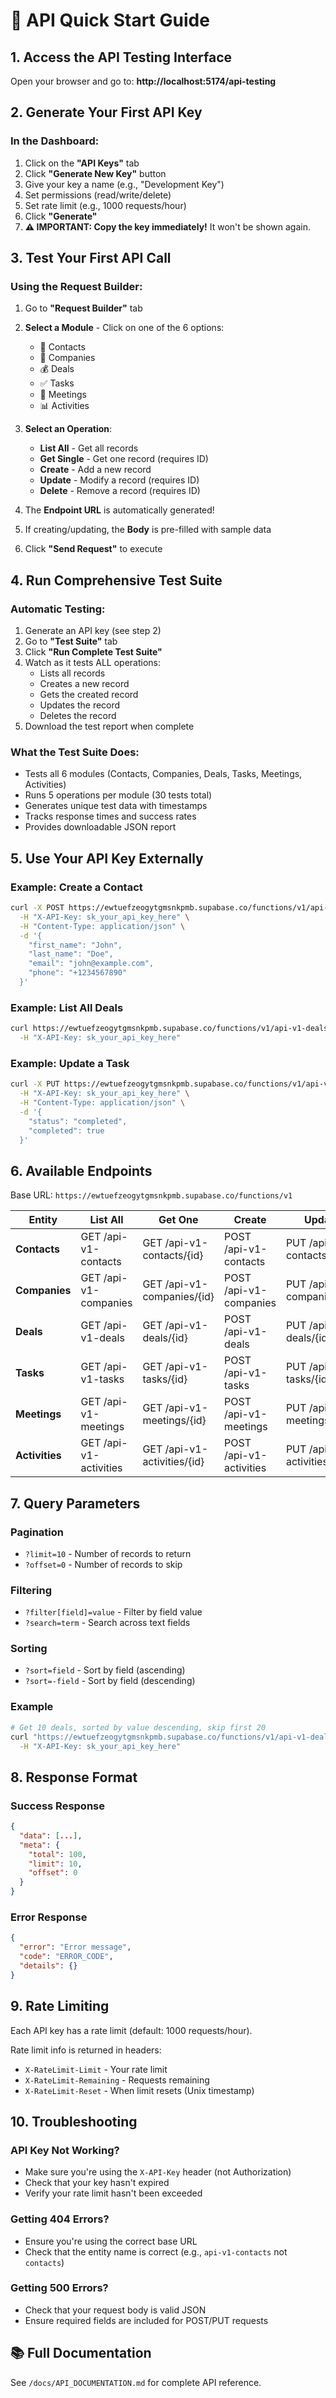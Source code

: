 # 🚀 API Quick Start Guide

## 1. Access the API Testing Interface
Open your browser and go to: **http://localhost:5174/api-testing**

## 2. Generate Your First API Key

### In the Dashboard:
1. Click on the **"API Keys"** tab
2. Click **"Generate New Key"** button
3. Give your key a name (e.g., "Development Key")
4. Set permissions (read/write/delete)
5. Set rate limit (e.g., 1000 requests/hour)
6. Click **"Generate"**
7. **⚠️ IMPORTANT: Copy the key immediately!** It won't be shown again.

## 3. Test Your First API Call

### Using the Request Builder:
1. Go to **"Request Builder"** tab
2. **Select a Module** - Click on one of the 6 options:
   - 👥 Contacts
   - 🏢 Companies  
   - 💰 Deals
   - ✅ Tasks
   - 📅 Meetings
   - 📊 Activities

3. **Select an Operation**:
   - **List All** - Get all records
   - **Get Single** - Get one record (requires ID)
   - **Create** - Add a new record
   - **Update** - Modify a record (requires ID)
   - **Delete** - Remove a record (requires ID)

4. The **Endpoint URL** is automatically generated!

5. If creating/updating, the **Body** is pre-filled with sample data

6. Click **"Send Request"** to execute

## 4. Run Comprehensive Test Suite

### Automatic Testing:
1. Generate an API key (see step 2)
2. Go to **"Test Suite"** tab
3. Click **"Run Complete Test Suite"**
4. Watch as it tests ALL operations:
   - Lists all records
   - Creates a new record
   - Gets the created record
   - Updates the record
   - Deletes the record
5. Download the test report when complete

### What the Test Suite Does:
- Tests all 6 modules (Contacts, Companies, Deals, Tasks, Meetings, Activities)
- Runs 5 operations per module (30 tests total)
- Generates unique test data with timestamps
- Tracks response times and success rates
- Provides downloadable JSON report

## 5. Use Your API Key Externally

### Example: Create a Contact
```bash
curl -X POST https://ewtuefzeogytgmsnkpmb.supabase.co/functions/v1/api-v1-contacts \
  -H "X-API-Key: sk_your_api_key_here" \
  -H "Content-Type: application/json" \
  -d '{
    "first_name": "John",
    "last_name": "Doe",
    "email": "john@example.com",
    "phone": "+1234567890"
  }'
```

### Example: List All Deals
```bash
curl https://ewtuefzeogytgmsnkpmb.supabase.co/functions/v1/api-v1-deals \
  -H "X-API-Key: sk_your_api_key_here"
```

### Example: Update a Task
```bash
curl -X PUT https://ewtuefzeogytgmsnkpmb.supabase.co/functions/v1/api-v1-tasks/task-id-here \
  -H "X-API-Key: sk_your_api_key_here" \
  -H "Content-Type: application/json" \
  -d '{
    "status": "completed",
    "completed": true
  }'
```

## 6. Available Endpoints

Base URL: `https://ewtuefzeogytgmsnkpmb.supabase.co/functions/v1`

| Entity | List All | Get One | Create | Update | Delete |
|--------|----------|---------|--------|--------|--------|
| **Contacts** | GET /api-v1-contacts | GET /api-v1-contacts/{id} | POST /api-v1-contacts | PUT /api-v1-contacts/{id} | DELETE /api-v1-contacts/{id} |
| **Companies** | GET /api-v1-companies | GET /api-v1-companies/{id} | POST /api-v1-companies | PUT /api-v1-companies/{id} | DELETE /api-v1-companies/{id} |
| **Deals** | GET /api-v1-deals | GET /api-v1-deals/{id} | POST /api-v1-deals | PUT /api-v1-deals/{id} | DELETE /api-v1-deals/{id} |
| **Tasks** | GET /api-v1-tasks | GET /api-v1-tasks/{id} | POST /api-v1-tasks | PUT /api-v1-tasks/{id} | DELETE /api-v1-tasks/{id} |
| **Meetings** | GET /api-v1-meetings | GET /api-v1-meetings/{id} | POST /api-v1-meetings | PUT /api-v1-meetings/{id} | DELETE /api-v1-meetings/{id} |
| **Activities** | GET /api-v1-activities | GET /api-v1-activities/{id} | POST /api-v1-activities | PUT /api-v1-activities/{id} | DELETE /api-v1-activities/{id} |

## 7. Query Parameters

### Pagination
- `?limit=10` - Number of records to return
- `?offset=0` - Number of records to skip

### Filtering
- `?filter[field]=value` - Filter by field value
- `?search=term` - Search across text fields

### Sorting
- `?sort=field` - Sort by field (ascending)
- `?sort=-field` - Sort by field (descending)

### Example
```bash
# Get 10 deals, sorted by value descending, skip first 20
curl "https://ewtuefzeogytgmsnkpmb.supabase.co/functions/v1/api-v1-deals?limit=10&offset=20&sort=-value" \
  -H "X-API-Key: sk_your_api_key_here"
```

## 8. Response Format

### Success Response
```json
{
  "data": [...],
  "meta": {
    "total": 100,
    "limit": 10,
    "offset": 0
  }
}
```

### Error Response
```json
{
  "error": "Error message",
  "code": "ERROR_CODE",
  "details": {}
}
```

## 9. Rate Limiting

Each API key has a rate limit (default: 1000 requests/hour).

Rate limit info is returned in headers:
- `X-RateLimit-Limit` - Your rate limit
- `X-RateLimit-Remaining` - Requests remaining
- `X-RateLimit-Reset` - When limit resets (Unix timestamp)

## 10. Troubleshooting

### API Key Not Working?
- Make sure you're using the `X-API-Key` header (not Authorization)
- Check that your key hasn't expired
- Verify your rate limit hasn't been exceeded

### Getting 404 Errors?
- Ensure you're using the correct base URL
- Check that the entity name is correct (e.g., `api-v1-contacts` not `contacts`)

### Getting 500 Errors?
- Check that your request body is valid JSON
- Ensure required fields are included for POST/PUT requests

## 📚 Full Documentation
See `/docs/API_DOCUMENTATION.md` for complete API reference.